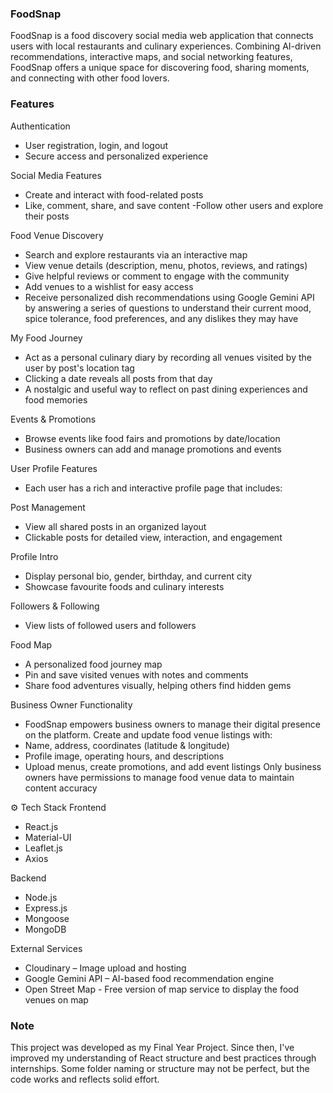 ### FoodSnap
FoodSnap is a food discovery social media web application that connects users with local restaurants and culinary experiences. Combining AI-driven recommendations, interactive maps, and social networking features, FoodSnap offers a unique space for discovering food, sharing moments, and connecting with other food lovers.


### Features
Authentication
- User registration, login, and logout
- Secure access and personalized experience

Social Media Features
- Create and interact with food-related posts
- Like, comment, share, and save content
-Follow other users and explore their posts

Food Venue Discovery
- Search and explore restaurants via an interactive map
- View venue details (description, menu, photos, reviews, and ratings)
- Give helpful reviews or comment to engage with the community 
- Add venues to a wishlist for easy access
- Receive personalized dish recommendations using Google Gemini API by answering a series of questions to understand their current mood, spice tolerance, food preferences, and any dislikes they may have

My Food Journey
- Act as a personal culinary diary by recording all venues visited by the user by post's location tag
- Clicking a date reveals all posts from that day
- A nostalgic and useful way to reflect on past dining experiences and food memories

Events & Promotions
- Browse events like food fairs and promotions by date/location
- Business owners can add and manage promotions and events

User Profile Features
- Each user has a rich and interactive profile page that includes:

Post Management
- View all shared posts in an organized layout
- Clickable posts for detailed view, interaction, and engagement

Profile Intro
- Display personal bio, gender, birthday, and current city
- Showcase favourite foods and culinary interests

Followers & Following
- View lists of followed users and followers

Food Map
- A personalized food journey map
- Pin and save visited venues with notes and comments
- Share food adventures visually, helping others find hidden gems

Business Owner Functionality
- FoodSnap empowers business owners to manage their digital presence on the platform.
Create and update food venue listings with:
- Name, address, coordinates (latitude & longitude)
- Profile image, operating hours, and descriptions
- Upload menus, create promotions, and add event listings
Only business owners have permissions to manage food venue data to maintain content accuracy


⚙️ Tech Stack
Frontend
- React.js 
- Material-UI 
- Leaflet.js 
- Axios

Backend
- Node.js
- Express.js
- Mongoose
- MongoDB

External Services
- Cloudinary – Image upload and hosting
- Google Gemini API – AI-based food recommendation engine
- Open Street Map - Free version of map service to display the food venues on map

### Note
This project was developed as my Final Year Project. Since then, I've improved my understanding of React structure and best practices through internships. Some folder naming or structure may not be perfect, but the code works and reflects solid effort.
